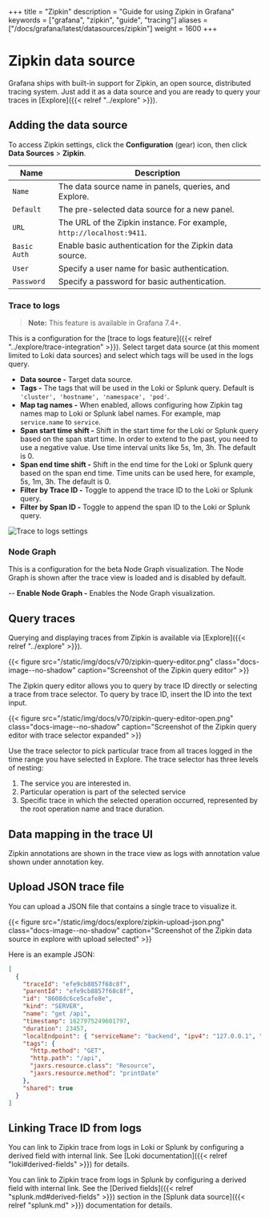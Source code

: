 +++
title = "Zipkin"
description = "Guide for using Zipkin in Grafana"
keywords = ["grafana", "zipkin", "guide", "tracing"]
aliases = ["/docs/grafana/latest/datasources/zipkin"]
weight = 1600
+++

# Zipkin data source

Grafana ships with built-in support for Zipkin, an open source, distributed tracing system.
Just add it as a data source and you are ready to query your traces in [Explore]({{< relref "../explore" >}}).

## Adding the data source

To access Zipkin settings, click the **Configuration** (gear) icon, then click **Data Sources** > **Zipkin**.

| Name         | Description                                                           |
| ------------ | --------------------------------------------------------------------- |
| `Name`       | The data source name in panels, queries, and Explore.                 |
| `Default`    | The pre-selected data source for a new panel.                         |
| `URL`        | The URL of the Zipkin instance. For example, `http://localhost:9411`. |
| `Basic Auth` | Enable basic authentication for the Zipkin data source.               |
| `User`       | Specify a user name for basic authentication.                         |
| `Password`   | Specify a password for basic authentication.                          |

### Trace to logs

> **Note:** This feature is available in Grafana 7.4+.

This is a configuration for the [trace to logs feature]({{< relref "../explore/trace-integration" >}}). Select target data source (at this moment limited to Loki data sources) and select which tags will be used in the logs query.

- **Data source -** Target data source.
- **Tags -** The tags that will be used in the Loki or Splunk query. Default is `'cluster', 'hostname', 'namespace', 'pod'`.
- **Map tag names -** When enabled, allows configuring how Zipkin tag names map to Loki or Splunk label names. For example, map `service.name` to `service`.
- **Span start time shift -** Shift in the start time for the Loki or Splunk query based on the span start time. In order to extend to the past, you need to use a negative value. Use time interval units like 5s, 1m, 3h. The default is 0.
- **Span end time shift -** Shift in the end time for the Loki or Splunk query based on the span end time. Time units can be used here, for example, 5s, 1m, 3h. The default is 0.
- **Filter by Trace ID -** Toggle to append the trace ID to the Loki or Splunk query.
- **Filter by Span ID -** Toggle to append the span ID to the Loki or Splunk query.

![Trace to logs settings](/static/img/docs/explore/trace-to-logs-settings-8-2.png 'Screenshot of the trace to logs settings')

### Node Graph

This is a configuration for the beta Node Graph visualization. The Node Graph is shown after the trace view is loaded and is disabled by default.

-- **Enable Node Graph -** Enables the Node Graph visualization.

## Query traces

Querying and displaying traces from Zipkin is available via [Explore]({{< relref "../explore" >}}).

{{< figure src="/static/img/docs/v70/zipkin-query-editor.png" class="docs-image--no-shadow" caption="Screenshot of the Zipkin query editor" >}}

The Zipkin query editor allows you to query by trace ID directly or selecting a trace from trace selector. To query by trace ID, insert the ID into the text input.

{{< figure src="/static/img/docs/v70/zipkin-query-editor-open.png" class="docs-image--no-shadow" caption="Screenshot of the Zipkin query editor with trace selector expanded" >}}

Use the trace selector to pick particular trace from all traces logged in the time range you have selected in Explore. The trace selector has three levels of nesting:

1. The service you are interested in.
1. Particular operation is part of the selected service
1. Specific trace in which the selected operation occurred, represented by the root operation name and trace duration.

## Data mapping in the trace UI

Zipkin annotations are shown in the trace view as logs with annotation value shown under annotation key.

## Upload JSON trace file

You can upload a JSON file that contains a single trace to visualize it.

{{< figure src="/static/img/docs/explore/zipkin-upload-json.png" class="docs-image--no-shadow" caption="Screenshot of the Zipkin data source in explore with upload selected" >}}

Here is an example JSON:

```json
[
  {
    "traceId": "efe9cb8857f68c8f",
    "parentId": "efe9cb8857f68c8f",
    "id": "8608dc6ce5cafe8e",
    "kind": "SERVER",
    "name": "get /api",
    "timestamp": 1627975249601797,
    "duration": 23457,
    "localEndpoint": { "serviceName": "backend", "ipv4": "127.0.0.1", "port": 9000 },
    "tags": {
      "http.method": "GET",
      "http.path": "/api",
      "jaxrs.resource.class": "Resource",
      "jaxrs.resource.method": "printDate"
    },
    "shared": true
  }
]
```

## Linking Trace ID from logs

You can link to Zipkin trace from logs in Loki or Splunk by configuring a derived field with internal link. See [Loki documentation]({{< relref "loki#derived-fields" >}}) for details.

You can link to Zipkin trace from logs in Splunk by configuring a derived field with internal link. See the [Derived fields]({{< relref "splunk.md#derived-fields" >}}) section in the [Splunk data source]({{< relref "splunk.md" >}}) documentation for details.
